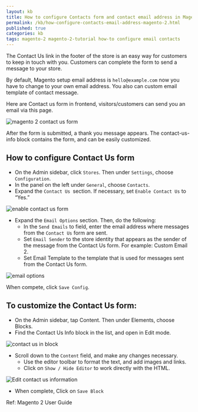 ```yaml
---
layout: kb
title: How to configure Contacts form and contact email address in Magento 2
permalink: /kb/how-configure-contacts-email-address-magento-2.html
published: true
categories: kb
tags: magento-2 magento-2-tutorial how-to configure email contacts
---
```


The Contact Us link in the footer of the store is an easy way for customers to keep in touch with
you. Customers can complete the form to send a message to your store.

By default, Magento setup email address is `hello@example.com` now you have to change to your own email address.
You also can custom email template of contact message.

Here are Contact us form in frontend, visitors/customers can send you an email via this page.

![magento 2 contact us form](https://lh3.googleusercontent.com/M6ykx1oP09jJLujtv1FGxLziTJsQpwX_Lzspz79WtvCM3gzwS5CDm7VZXQlS4bbjqCLVhBZxfysGDd1ZfunQtLvLGzjoVpM6LjFFo-jkwZTwRP7cPuUKghesDd95UuTR6SquwhIe)


After the form is submitted, a thank you message appears. The contact-us-info block
contains the form, and can be easily customized.


## How to configure Contact Us form

* On the Admin sidebar, click `Stores`. Then under `Settings`, choose `Configuration`.
* In the panel on the left under `General`, choose `Contacts`.
* Expand the `Contact Us `section. If necessary, set `Enable Contact Us` to “Yes.”

![enable contact us form](https://lh4.googleusercontent.com/O0bmPb6nqTYsMPlmvM6g9RT4kSgYazcwfzKz18i7hXwiELUmpcotbPawYNTo30QBG9OmGY_W7qTIBPkFng8KxJgd0fGgmU0WjTlX2yVbxv6Vlxf7hG56YhH7A_Lr4SkVOyqGSIiw)

* Expand the `Email Options` section. Then, do the following:
	* In the `Send Emails` to field, enter the email address where messages from the `Contact Us` form are sent.
	* Set `Email Sender` to the store identity that appears as the sender of the message from the Contact Us form. For example: Custom Email 2.
	* Set Email Template to the template that is used for messages sent from the Contact Us
form.


![email options](https://lh5.googleusercontent.com/J2S2OY8vAaM9SoAW3jdqhqF2NVJTSbYHoqWHWKE-79N8RWSZ0aPusaj5_yXjFamtMWHQBGBZ4RGEdem5WYv10AsaevpX0e-nQamdZgJU-rC8DXHw6gi5FjP57qLElAy2Pzy6oR3P)


When compete, click `Save Config`.



## To customize the Contact Us form:

* On the Admin sidebar, tap Content. Then under Elements, choose Blocks.
* Find the Contact Us Info block in the list, and open in Edit mode.

![contact us in block](https://lh5.googleusercontent.com/mdZFQ3iAmQaRqlasp60-Ic3rzJ-E02LpO-H-XOfo6xUk7UK-ZhiZ49XeathgG01kh1MzTSV5XAoKOEJSWEubcM3WKtIJXSUcCMAczgHwVXN6Nu0a2fAHnLxNbo6xchrMrMpSVba3)

* Scroll down to the `Content` field, and make any changes necessary.
	* Use the editor toolbar to format the text, and add images and links.
	* Click on `Show / Hide Editor` to work directly with the HTML.

![Edit contact us information](https://lh6.googleusercontent.com/3ZCaJ4igseCgojqU7uivRiTNRphyYH1Uhsw9estfqibug1YgXmfrTGjXa2VVDGAm83pFM31CGzATWZi-gTTyVUczmMf1qzRxiyRWG387GFVgg65hDU746sq9tT_DFlN_n5WWVYn-)

* When complete, Click on `Save Block`


Ref: Magento 2 User Guide